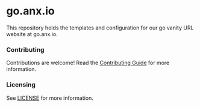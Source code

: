# go.anx.io

This repository holds the templates and configuration for our go vanity URL website at go.anx.io.

### Contributing

Contributions are welcome! Read the [Contributing Guide](CONTRIBUTING.md) for more information.

### Licensing

See [LICENSE](LICENSE) for more information.
